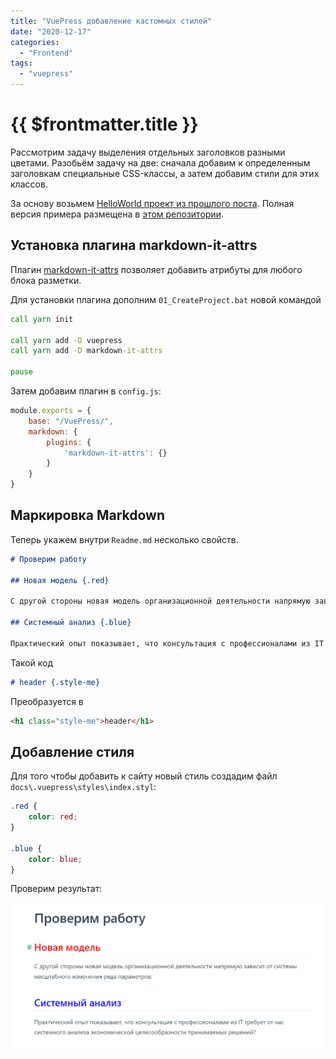 ```yaml
---
title: "VuePress добавление кастомных стилей"
date: "2020-12-17"
categories: 
  - "Frontend"
tags: 
  - "vuepress"
---
```


# {{ $frontmatter.title }}

Рассмотрим задачу выделения отдельных заголовков разными цветами. Разобьём задачу на две: сначала добавим к определенным заголовкам специальные CSS-классы, а затем добавим стили для этих классов.

За основу возьмем [HelloWorld проект из прошлого поста](https://way23.ru/размещаем-vuepress-hellowold-на-github-pages/). Полная версия примера размещена в [этом репозитории](https://github.com/Kverde/VuePress/tree/master/CustomStyle).

## Установка плагина markdown-it-attrs

Плагин [markdown-it-attrs](https://github.com/arve0/markdown-it-attrs) позволяет добавить атрибуты для любого блока разметки.

Для установки плагина дополним `01_CreateProject.bat` новой командой

```bat
call yarn init

call yarn add -D vuepress
call yarn add -D markdown-it-attrs

pause
```

Затем добавим плагин в `config.js`:

```js
module.exports = {
    base: "/VuePress/",
    markdown: {
        plugins: {
            'markdown-it-attrs': {}
        }
    }
}
```

## Маркировка Markdown

Теперь укажем внутри `Readme.md` несколько свойств.

```md
# Проверим работу

## Новая модель {.red}

С другой стороны новая модель организационной деятельности напрямую зависит от системы масштабного изменения ряда параметров.

## Системный анализ {.blue}

Практический опыт показывает, что консультация с профессионалами из IT требует от нас системного анализа экономической целесообразности принимаемых решений?
```

Такой код

```md
# header {.style-me}
```

Преобразуется в

```html
<h1 class="style-me">header</h1>
```

## Добавление стиля

Для того чтобы добавить к сайту новый стиль создадим файл `docs\.vuepress\styles\index.styl`:

```css
.red {
    color: red;
}

.blue {
    color: blue;
}
```

Проверим результат:

![Разный цвет заголовков](images/VuePress_CustomStyles.png)
